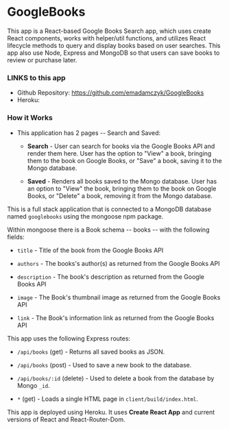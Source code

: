 # GoogleBooks

This app is a React-based Google Books Search app, which uses create React components, works with helper/util functions, and utilizes React lifecycle methods to query and display books based on user searches. This app also use Node, Express and MongoDB so that users can save books to review or purchase later.

### LINKS to this app

* Github Repository: https://github.com/emadamczyk/GoogleBooks
* Heroku: 

### How it Works

* This application has 2 pages -- Search and Saved:

  * **Search** - User can search for books via the Google Books API and render them here. User has the option to "View" a book, bringing them to the book on Google Books, or "Save" a book, saving it to the Mongo database.

  * **Saved** - Renders all books saved to the Mongo database. User has an option to "View" the book, bringing them to the book on Google Books, or "Delete" a book, removing it from the Mongo database.

This is a full stack application that is connected to a MongoDB database named `googlebooks` using the mongoose npm package.

Within mongoose there is a Book schema -- books -- with the following fields:

* `title` - Title of the book from the Google Books API

* `authors` - The books's author(s) as returned from the Google Books API

* `description` - The book's description as returned from the Google Books API

* `image` - The Book's thumbnail image as returned from the Google Books API

* `link` - The Book's information link as returned from the Google Books API



This app uses the following Express routes:

* `/api/books` (get) - Returns  all saved books as JSON.

* `/api/books` (post) - Used to save a new book to the database.

* `/api/books/:id` (delete) - Used to delete a book from the database by Mongo `_id`.

* `*` (get) - Loads a single HTML page in `client/build/index.html`. 

This app is deployed using Heroku. It uses **Create React App** and current versions of React and React-Router-Dom.
